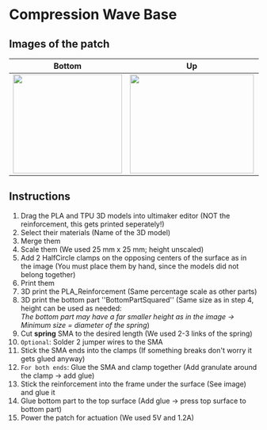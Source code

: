 # Compression Wave Base
## Images of the patch

Bottom            |  Up |   Front | Actuated
:-------------------------:|:-------------------------:|:-------------------------:|:-------------------------:
<img src="https://user-images.githubusercontent.com/82590951/193462054-ec2c5776-8706-4580-8a0a-31da1146c625.png" width="220" height="200" />|<img src="https://user-images.githubusercontent.com/82590951/193461995-ba67c487-c7e6-4521-86cb-dffa47c2e353.png" width="250" height="200" />|<img src="https://user-images.githubusercontent.com/82590951/193462010-f5e8573c-a8c2-42f2-b27f-738569a686ad.png" width="250" height="200" />|<img src="https://user-images.githubusercontent.com/82590951/193462034-f47b2d5d-64e0-48e9-86ed-1f2b51699180.png" width="250" height="200" />

## Instructions

1. Drag the PLA and TPU 3D models into ultimaker editor (NOT the reinforcement, this gets printed seperately!)
2. Select their materials (Name of the 3D model)
3. Merge them
4. Scale them (We used 25 mm x 25 mm; height unscaled)
5. Add 2 HalfCircle clamps on the opposing centers of the surface as in the image (You must place them by hand, since the models did not belong together)
6. Print them
7. 3D print the PLA_Reinforcement (Same percentage scale as other parts)
8. 3D print the bottom part ''BottomPartSquared'' (Same size as in step 4, height can be used as needed:  
 *The bottom part may have a far smaller height as in the image &#8594; Minimum size = diameter of the spring*)
9. Cut **spring** SMA to the desired length (We used 2-3 links of the spring)
10. `Optional`: Solder 2 jumper wires to the SMA
11. Stick the SMA ends into the clamps (If something breaks don't worry it gets glued anyway)
12. `For both ends`: Glue the SMA and clamp together (Add granulate around the clamp &#8594; add glue)
13. Stick the reinforcement into the frame under the surface (See image) and glue it
14. Glue bottom part to the top surface (Add glue → press top surface to bottom part)
15. Power the patch for actuation (We used 5V and 1.2A)
